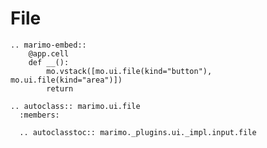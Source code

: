 # File

```{eval-rst}
.. marimo-embed::
    @app.cell
    def __():
        mo.vstack([mo.ui.file(kind="button"), mo.ui.file(kind="area")])
        return
```

```{eval-rst}
.. autoclass:: marimo.ui.file
  :members:

  .. autoclasstoc:: marimo._plugins.ui._impl.input.file
```
